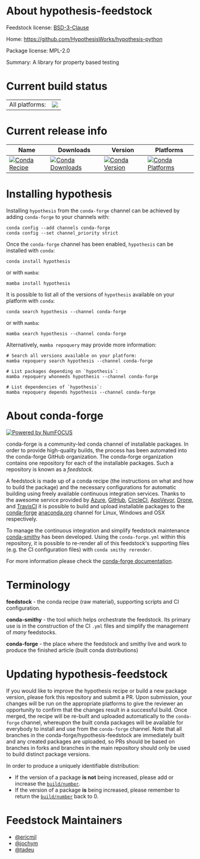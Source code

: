 About hypothesis-feedstock
==========================

Feedstock license: [BSD-3-Clause](https://github.com/conda-forge/hypothesis-feedstock/blob/main/LICENSE.txt)

Home: https://github.com/HypothesisWorks/hypothesis-python

Package license: MPL-2.0

Summary: A library for property based testing

Current build status
====================


<table><tr><td>All platforms:</td>
    <td>
      <a href="https://dev.azure.com/conda-forge/feedstock-builds/_build/latest?definitionId=434&branchName=main">
        <img src="https://dev.azure.com/conda-forge/feedstock-builds/_apis/build/status/hypothesis-feedstock?branchName=main">
      </a>
    </td>
  </tr>
</table>

Current release info
====================

| Name | Downloads | Version | Platforms |
| --- | --- | --- | --- |
| [![Conda Recipe](https://img.shields.io/badge/recipe-hypothesis-green.svg)](https://anaconda.org/conda-forge/hypothesis) | [![Conda Downloads](https://img.shields.io/conda/dn/conda-forge/hypothesis.svg)](https://anaconda.org/conda-forge/hypothesis) | [![Conda Version](https://img.shields.io/conda/vn/conda-forge/hypothesis.svg)](https://anaconda.org/conda-forge/hypothesis) | [![Conda Platforms](https://img.shields.io/conda/pn/conda-forge/hypothesis.svg)](https://anaconda.org/conda-forge/hypothesis) |

Installing hypothesis
=====================

Installing `hypothesis` from the `conda-forge` channel can be achieved by adding `conda-forge` to your channels with:

```
conda config --add channels conda-forge
conda config --set channel_priority strict
```

Once the `conda-forge` channel has been enabled, `hypothesis` can be installed with `conda`:

```
conda install hypothesis
```

or with `mamba`:

```
mamba install hypothesis
```

It is possible to list all of the versions of `hypothesis` available on your platform with `conda`:

```
conda search hypothesis --channel conda-forge
```

or with `mamba`:

```
mamba search hypothesis --channel conda-forge
```

Alternatively, `mamba repoquery` may provide more information:

```
# Search all versions available on your platform:
mamba repoquery search hypothesis --channel conda-forge

# List packages depending on `hypothesis`:
mamba repoquery whoneeds hypothesis --channel conda-forge

# List dependencies of `hypothesis`:
mamba repoquery depends hypothesis --channel conda-forge
```


About conda-forge
=================

[![Powered by
NumFOCUS](https://img.shields.io/badge/powered%20by-NumFOCUS-orange.svg?style=flat&colorA=E1523D&colorB=007D8A)](https://numfocus.org)

conda-forge is a community-led conda channel of installable packages.
In order to provide high-quality builds, the process has been automated into the
conda-forge GitHub organization. The conda-forge organization contains one repository
for each of the installable packages. Such a repository is known as a *feedstock*.

A feedstock is made up of a conda recipe (the instructions on what and how to build
the package) and the necessary configurations for automatic building using freely
available continuous integration services. Thanks to the awesome service provided by
[Azure](https://azure.microsoft.com/en-us/services/devops/), [GitHub](https://github.com/),
[CircleCI](https://circleci.com/), [AppVeyor](https://www.appveyor.com/),
[Drone](https://cloud.drone.io/welcome), and [TravisCI](https://travis-ci.com/)
it is possible to build and upload installable packages to the
[conda-forge](https://anaconda.org/conda-forge) [anaconda.org](https://anaconda.org/)
channel for Linux, Windows and OSX respectively.

To manage the continuous integration and simplify feedstock maintenance
[conda-smithy](https://github.com/conda-forge/conda-smithy) has been developed.
Using the ``conda-forge.yml`` within this repository, it is possible to re-render all of
this feedstock's supporting files (e.g. the CI configuration files) with ``conda smithy rerender``.

For more information please check the [conda-forge documentation](https://conda-forge.org/docs/).

Terminology
===========

**feedstock** - the conda recipe (raw material), supporting scripts and CI configuration.

**conda-smithy** - the tool which helps orchestrate the feedstock.
                   Its primary use is in the construction of the CI ``.yml`` files
                   and simplify the management of *many* feedstocks.

**conda-forge** - the place where the feedstock and smithy live and work to
                  produce the finished article (built conda distributions)


Updating hypothesis-feedstock
=============================

If you would like to improve the hypothesis recipe or build a new
package version, please fork this repository and submit a PR. Upon submission,
your changes will be run on the appropriate platforms to give the reviewer an
opportunity to confirm that the changes result in a successful build. Once
merged, the recipe will be re-built and uploaded automatically to the
`conda-forge` channel, whereupon the built conda packages will be available for
everybody to install and use from the `conda-forge` channel.
Note that all branches in the conda-forge/hypothesis-feedstock are
immediately built and any created packages are uploaded, so PRs should be based
on branches in forks and branches in the main repository should only be used to
build distinct package versions.

In order to produce a uniquely identifiable distribution:
 * If the version of a package **is not** being increased, please add or increase
   the [``build/number``](https://docs.conda.io/projects/conda-build/en/latest/resources/define-metadata.html#build-number-and-string).
 * If the version of a package **is** being increased, please remember to return
   the [``build/number``](https://docs.conda.io/projects/conda-build/en/latest/resources/define-metadata.html#build-number-and-string)
   back to 0.

Feedstock Maintainers
=====================

* [@ericmjl](https://github.com/ericmjl/)
* [@jochym](https://github.com/jochym/)
* [@tadeu](https://github.com/tadeu/)

